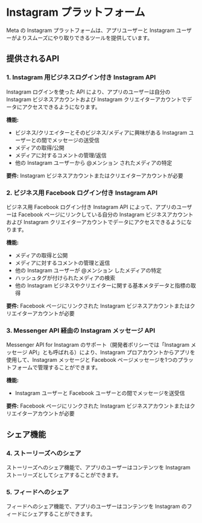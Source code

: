 # Instagram プラットフォーム

Meta の Instagram プラットフォームは、アプリユーザーと Instagram ユーザーがよりスムーズにやり取りできるツールを提供しています。

## 提供されるAPI

### 1. Instagram 用ビジネスログイン付き Instagram API

Instagram ログインを使った API により、アプリのユーザーは自分の Instagram ビジネスアカウントおよび Instagram クリエイターアカウントでデータにアクセスできるようになります。

**機能:**
- ビジネス/クリエイターとそのビジネス/メディアに興味がある Instagram ユーザーとの間でメッセージの送受信
- メディアの取得/公開
- メディアに対するコメントの管理/返信
- 他の Instagram ユーザーから @メンション されたメディアの特定

**要件:** Instagram ビジネスアカウントまたはクリエイターアカウントが必要

### 2. ビジネス用 Facebook ログイン付き Instagram API

ビジネス用 Facebook ログイン付き Instagram API によって、アプリのユーザーは Facebook ページにリンクしている自分の Instagram ビジネスアカウントおよび Instagram クリエイターアカウントでデータにアクセスできるようになります。

**機能:**
- メディアの取得と公開
- メディアに対するコメントの管理と返信
- 他の Instagram ユーザーが @メンション したメディアの特定
- ハッシュタグが付けられたメディアの検索
- 他の Instagram ビジネスやクリエイターに関する基本メタデータと指標の取得

**要件:** Facebook ページにリンクされた Instagram ビジネスアカウントまたはクリエイターアカウントが必要

### 3. Messenger API 経由の Instagram メッセージ API

Messenger API for Instagram のサポート（開発者ポリシーでは「Instagram メッセージ API」とも呼ばれる）により、Instagram プロアカウントからアプリを使用して、Instagram メッセージと Facebook ページメッセージを1つのプラットフォームで管理することができます。

**機能:**
- Instagram ユーザーと Facebook ユーザーとの間でメッセージを送受信

**要件:** Facebook ページにリンクされた Instagram ビジネスアカウントまたはクリエイターアカウントが必要

## シェア機能

### 4. ストーリーズへのシェア

ストーリーズへのシェア機能で、アプリのユーザーはコンテンツを Instagram ストーリーズとしてシェアすることができます。

### 5. フィードへのシェア

フィードへのシェア機能で、アプリのユーザーはコンテンツを Instagram のフィードにシェアすることができます。

